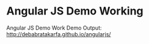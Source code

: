 Angular JS Demo Working
============================

Angular JS Demo Work 
Demo Output: http://debabratakarfa.github.io/angularjs/
